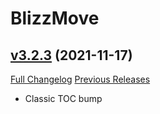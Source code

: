 # BlizzMove

## [v3.2.3](https://github.com/Kiatra/BlizzMove/tree/v3.2.3) (2021-11-17)
[Full Changelog](https://github.com/Kiatra/BlizzMove/commits/v3.2.3) [Previous Releases](https://github.com/Kiatra/BlizzMove/releases)

- Classic TOC bump  
